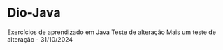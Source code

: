# Dio-Java
Exercícios de aprendizado em Java
Teste de alteração
Mais um teste de alteração - 31/10/2024
